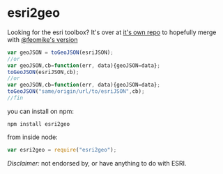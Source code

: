 esri2geo
========

Looking for the esri toolbox? It's over at [it's own repo](https://github.com/calvinmetcalf/esri2open) to hopefully merge with [@feomike's version](https://github.com/feomike/esri2open)

```javascript
var geoJSON = toGeoJSON(esriJSON);
//or
var geoJSON,cb=function(err, data){geoJSON=data};
toGeoJSON(esriJSON,cb);
//or
var geoJSON,cb=function(err, data){geoJSON=data};
toGeoJSON("same/origin/url/to/esriJSON",cb);
//fin
```

you can install on npm:

```shell
npm install esri2geo
```

from inside node:

```javascript
var esri2geo = require("esri2geo");
```



_Disclaimer:_ not endorsed by, or have anything to do with ESRI.